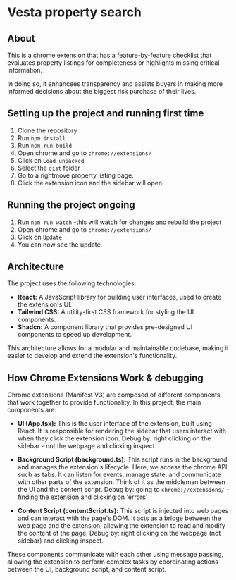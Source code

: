 # Vesta property search

## About

This is a chrome extension that has a feature-by-feature checklist that evaluates property listings for completeness or highlights missing critical information.

In doing so, it enhancees transparency and assists buyers in making more informed decisions about the biggest risk purchase of their lives.

## Setting up the project and running first time

1. Clone the repository
2. Run `npm install`
3. Run `npm run build`
4. Open chrome and go to `chrome://extensions/`
5. Click on `Load unpacked`
6. Select the `dist` folder
7. Go to a rightmove property listing page.
8. Click the extension icon and the sidebar will open.

## Running the project ongoing

1. Run `npm run watch` -this will watch for changes and rebuild the project
2. Open chrome and go to `chrome://extensions/`
3. Click on `Update`
4. You can now see the update.

## Architecture

The project uses the following technologies:

- **React:** A JavaScript library for building user interfaces, used to create the extension's UI.
- **Tailwind CSS:** A utility-first CSS framework for styling the UI components.
- **Shadcn:** A component library that provides pre-designed UI components to speed up development.

This architecture allows for a modular and maintainable codebase, making it easier to develop and extend the extension's functionality.

## How Chrome Extensions Work & debugging

Chrome extensions (Manifest V3) are composed of different components that work together to provide functionality. In this project, the main components are:

- **UI (App.tsx):** This is the user interface of the extension, built using React. It is responsible for rendering the sidebar that users interact with when they click the extension icon.
  Debug by: right clicking on the sidebar - not the webpage and clicking inspect.

- **Background Script (background.ts):** This script runs in the background and manages the extension's lifecycle. Here, we access the chrome API such as tabs. It can listen for events, manage state, and communicate with other parts of the extension. Think of it as the middleman between the UI and the content script.
  Debug by: going to `chrome://extensions/` - finding the extension and clicking on 'errors'

- **Content Script (contentScript.ts):** This script is injected into web pages and can interact with the page's DOM. It acts as a bridge between the web page and the extension, allowing the extension to read and modify the content of the page.
  Debug by: right clicking on the webpage (not sidebar) and clicking inspect.

These components communicate with each other using message passing, allowing the extension to perform complex tasks by coordinating actions between the UI, background script, and content script.
